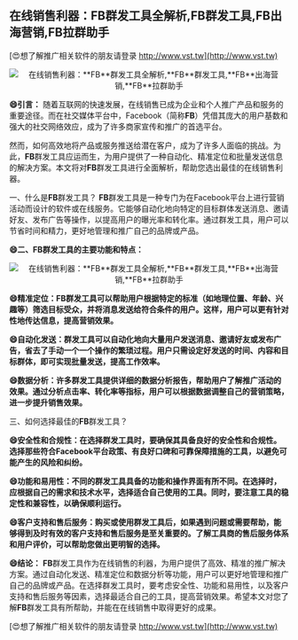 ## **在线销售利器：**FB**群发工具全解析,**FB**群发工具,**FB**出海营销,**FB**拉群助手**

[😍想了解推广相关软件的朋友请登录 http://www.vst.tw](http://www.vst.tw)

 <center><img src="https://vst.tw/MP4/tuiguang/png/6.png" alt="在线销售利器：**FB**群发工具全解析,**FB**群发工具,**FB**出海营销,**FB**拉群助手"></center>

**😄引言：**
随着互联网的快速发展，在线销售已成为企业和个人推广产品和服务的重要途径。而在社交媒体平台中，Facebook（简称**FB**）凭借其庞大的用户基数和强大的社交网络效应，成为了许多商家宣传和推广的首选平台。

然而，如何高效地将产品或服务推送给潜在客户，成为了许多人面临的挑战。为此，**FB**群发工具应运而生，为用户提供了一种自动化、精准定位和批量发送信息的解决方案。本文将对**FB**群发工具进行全面解析，帮助您选出最佳的在线销售利器。

一、什么是**FB**群发工具？
**FB**群发工具是一种专门为在Facebook平台上进行营销活动而设计的软件或在线服务。它能够自动化地向特定的目标群体发送消息、邀请好友、发布广告等操作，以提高用户的曝光率和转化率。通过群发工具，用户可以节省时间和精力，更好地管理和推广自己的品牌或产品。

**😄二、**FB**群发工具的主要功能和特点：**

 <center><img src="https://vst.tw/MP4/tuiguang/png/1.png" alt="在线销售利器：**FB**群发工具全解析,**FB**群发工具,**FB**出海营销,**FB**拉群助手"></center>

**😄精准定位：**FB**群发工具可以帮助用户根据特定的标准（如地理位置、年龄、兴趣等）筛选目标受众，并将消息发送给符合条件的用户。这样，用户可以更有针对性地传达信息，提高营销效果。**

**😄自动化发送：群发工具可以自动化地向大量用户发送消息、邀请好友或发布广告，省去了手动一个一个操作的繁琐过程。用户只需设定好发送的时间、内容和目标群体，即可实现批量发送，提高工作效率。**

**😄数据分析：许多群发工具提供详细的数据分析报告，帮助用户了解推广活动的效果。通过分析点击率、转化率等指标，用户可以根据数据调整自己的营销策略，进一步提升销售效果。**

三、如何选择最佳的**FB**群发工具？

**😄安全性和合规性：在选择群发工具时，要确保其具备良好的安全性和合规性。选择那些符合Facebook平台政策、有良好口碑和可靠保障措施的工具，以避免可能产生的风险和纠纷。**

**😄功能和易用性：不同的群发工具具备的功能和操作界面有所不同。在选择时，应根据自己的需求和技术水平，选择适合自己使用的工具。同时，要注意工具的稳定性和兼容性，以确保顺利运行。**

**😄客户支持和售后服务：购买或使用群发工具后，如果遇到问题或需要帮助，能够得到及时有效的客户支持和售后服务是至关重要的。了解工具商的售后服务体系和用户评价，可以帮助您做出更明智的选择。**

**😄结论：**
**FB**群发工具作为在线销售的利器，为用户提供了高效、精准的推广解决方案。通过自动化发送、精准定位和数据分析等功能，用户可以更好地管理和推广自己的品牌或产品。在选择群发工具时，要考虑安全性、功能和易用性，以及客户支持和售后服务等因素，选择最适合自己的工具，提高营销效果。希望本文对您了解**FB**群发工具有所帮助，并能在在线销售中取得更好的成果。

[😍想了解推广相关软件的朋友请登录 http://www.vst.tw](http://www.vst.tw)



